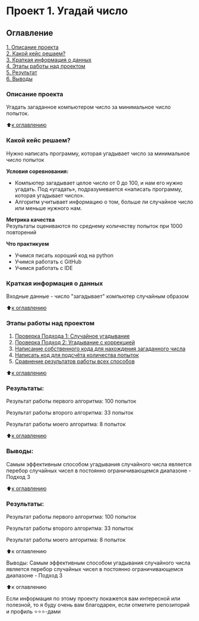 # Проект 1. Угадай число

## Оглавление  
[1. Описание проекта](.README.md#Описание-проекта)  
[2. Какой кейс решаем?](.README.md#Какой-кейс-решаем)  
[3. Краткая информация о данных](.README.md#Краткая-информация-о-данных)  
[4. Этапы работы над проектом](.README.md#Этапы-работы-над-проектом)  
[5. Результат](.README.md#Результат)    
[6. Выводы](.README.md#Выводы) 

### Описание проекта    
Угадать загаданное компьютером число за минимальное число попыток.

:arrow_up:[к оглавлению](_)


### Какой кейс решаем?    
Нужно написать программу, которая угадывает число за минимальное число попыток

**Условия соревнования:**  
- Компьютер загадывает целое число от 0 до 100, и нам его нужно угадать. Под «угадать», подразумевается «написать программу, которая угадывает число».
- Алгоритм учитывает информацию о том, больше ли случайное число или меньше нужного нам.

**Метрика качества**     
Результаты оцениваются по среднему количеству попыток при 1000 повторений

**Что практикуем**     
- Учимся писать хороший код на python
- Учимся работать с GitHub
- Учимся работать с IDE



### Краткая информация о данных
Входные данные - число "загадывает" компьютер случайным образом 

:arrow_up:[к оглавлению](.README.md#Оглавление)


### Этапы работы над проектом  
1) [Проверка Подхода 1: Случайное угадывание](game_v1.py)
2) [Проверка Подход 2: Угадывание с коррекцией](game_v2.py)
3) [Написание собственного кода для нахождения загаданного числа](game_MY.py)
4) [Написать код для подсчёта количества попыток](game_v3.py)
5) [Сравнение результатов работы всех способов](game.ipynb)

:arrow_up:[к оглавлению](.README.md#Оглавление)


### Результаты:  
Результат работы первого алгоритма: 100 попыток

Результат работы второго алгоритма: 33 попыток

Результат работы моего алгоритма: 8 попыток

:arrow_up:[к оглавлению](.README.md#Оглавление)


### Выводы:  
Самым эффективным способом угадывания случайного числа является перебор случайных чисел в постоянно ограничивающемся диапазоне - Подход 3

:arrow_up:[к оглавлению](.README.md#Оглавление)



### Результаты:

Результат работы первого алгоритма: 100 попыток

Результат работы второго алгоритма: 33 попыток

Результат работы моего алгоритма: 8 попыток

⬆️к оглавлению

Выводы:
Самым эффективным способом угадывания случайного числа является перебор случайных чисел в постоянно ограничивающемся диапазоне - Подход 3

⬆️к оглавлению

Если информация по этому проекту покажется вам интересной или полезной, то я буду очень вам благодарен, если отметите репозиторий и профиль ⭐️⭐️⭐️-дами